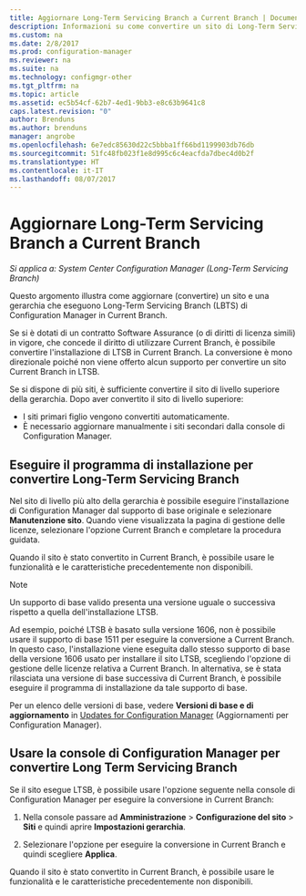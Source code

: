 ```yaml
---
title: Aggiornare Long-Term Servicing Branch a Current Branch | Documentazione Microsoft
description: Informazioni su come convertire un sito di Long-Term Servicing Branch in un sito di Current Branch.
ms.custom: na
ms.date: 2/8/2017
ms.prod: configuration-manager
ms.reviewer: na
ms.suite: na
ms.technology: configmgr-other
ms.tgt_pltfrm: na
ms.topic: article
ms.assetid: ec5b54cf-62b7-4ed1-9bb3-e8c63b9641c8
caps.latest.revision: "0"
author: Brenduns
ms.author: brenduns
manager: angrobe
ms.openlocfilehash: 6e7edc85630d22c5bbba1ff66bd1199903db76db
ms.sourcegitcommit: 51fc48fb023f1e8d995c6c4eacfda7dbec4d0b2f
ms.translationtype: HT
ms.contentlocale: it-IT
ms.lasthandoff: 08/07/2017
---
```

# <a name="upgrade-the-long-term-servicing-branch-to-the-current-branch"></a>Aggiornare Long-Term Servicing Branch a Current Branch

*Si applica a: System Center Configuration Manager (Long-Term Servicing Branch)*

Questo argomento illustra come aggiornare (convertire) un sito e una gerarchia che eseguono Long-Term Servicing Branch (LBTS) di Configuration Manager in Current Branch.

Se si è dotati di un contratto Software Assurance (o di diritti di licenza simili) in vigore, che concede il diritto di utilizzare Current Branch, è possibile convertire l'installazione di LTSB in Current Branch.  La conversione è mono direzionale poiché non viene offerto alcun supporto per convertire un sito Current Branch in LTSB.

Se si dispone di più siti, è sufficiente convertire il sito di livello superiore della gerarchia. Dopo aver convertito il sito di livello superiore:
- I siti primari figlio vengono convertiti automaticamente.
-   È necessario aggiornare manualmente i siti secondari dalla console di Configuration Manager.

## <a name="run-setup-to-convert-the-long-term-servicing-branch"></a>Eseguire il programma di installazione per convertire Long-Term Servicing Branch
Nel sito di livello più alto della gerarchia è possibile eseguire l'installazione di Configuration Manager dal supporto di base originale e selezionare **Manutenzione sito**.  Quando viene visualizzata la pagina di gestione delle licenze, selezionare l'opzione Current Branch e completare la procedura guidata.

Quando il sito è stato convertito in Current Branch, è possibile usare le funzionalità e le caratteristiche precedentemente non disponibili.

> [!NOTE]  
> Un supporto di base valido presenta una versione uguale o successiva rispetto a quella dell'installazione LTSB.

Ad esempio, poiché LTSB è basato sulla versione 1606, non è possibile usare il supporto di base 1511 per eseguire la conversione a Current Branch. In questo caso, l'installazione viene eseguita dallo stesso supporto di base della versione 1606 usato per installare il sito LTSB, scegliendo l'opzione di gestione delle licenze relativa a Current Branch.  In alternativa, se è stata rilasciata una versione di base successiva di Current Branch, è possibile eseguire il programma di installazione da tale supporto di base.

Per un elenco delle versioni di base, vedere **Versioni di base e di aggiornamento** in [Updates for Configuration Manager](/sccm/core/servers/manage/updates) (Aggiornamenti per Configuration Manager).

## <a name="use-the-configuration-manager-console-to-convert-the-long-term-servicing-branch"></a>Usare la console di Configuration Manager per convertire Long Term Servicing Branch
Se il sito esegue LTSB, è possibile usare l'opzione seguente nella console di Configuration Manager per eseguire la conversione in Current Branch:

 1. Nella console passare ad **Amministrazione** > **Configurazione del sito** > **Siti** e quindi aprire **Impostazioni gerarchia**.  

 2. Selezionare l'opzione per eseguire la conversione in Current Branch e quindi scegliere **Applica**.  

Quando il sito è stato convertito in Current Branch, è possibile usare le funzionalità e le caratteristiche precedentemente non disponibili.
